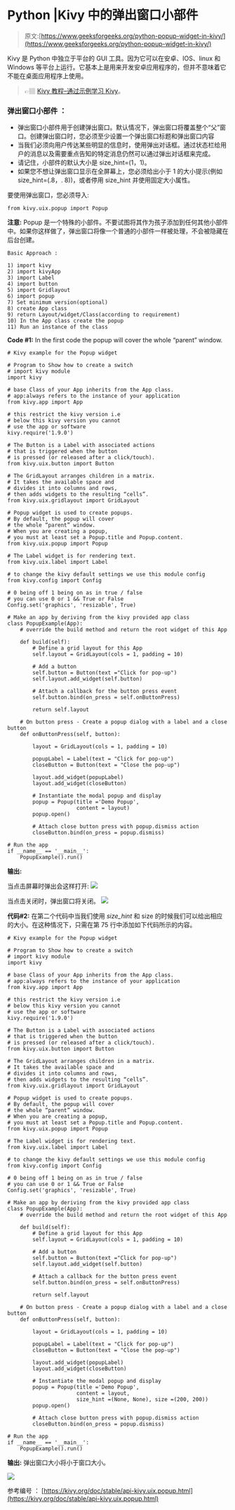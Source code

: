 # Python |Kivy 中的弹出窗口小部件

> 原文:[https://www.geeksforgeeks.org/python-popup-widget-in-kivy/](https://www.geeksforgeeks.org/python-popup-widget-in-kivy/)

Kivy 是 Python 中独立于平台的 GUI 工具。因为它可以在安卓、IOS、linux 和 Windows 等平台上运行。它基本上是用来开发安卓应用程序的，但并不意味着它不能在桌面应用程序上使用。

> 👉🏽 [Kivy 教程–通过示例学习 Kivy](https://www.geeksforgeeks.org/kivy-tutorial/)。

### 弹出窗口小部件 ：

*   弹出窗口小部件用于创建弹出窗口。默认情况下，弹出窗口将覆盖整个“父”窗口。创建弹出窗口时，您必须至少设置一个弹出窗口标题和弹出窗口内容
*   当我们必须向用户传达某些明显的信息时，使用弹出对话框。通过状态栏给用户的消息以及需要重点告知的特定消息仍然可以通过弹出对话框来完成。
*   请记住，小部件的默认大小是 size_hint=(1，1)。
*   如果您不想让弹出窗口显示在全屏幕上，您必须给出小于 1 的大小提示(例如 size_hint=(.8，. 8))，或者停用 size_hint 并使用固定大小属性。

要使用弹出窗口，您必须导入:

```
from kivy.uix.popup import Popup
```

**注意:** Popup 是一个特殊的小部件。不要试图将其作为孩子添加到任何其他小部件中。如果你这样做了，弹出窗口将像一个普通的小部件一样被处理，不会被隐藏在后台创建。

```
Basic Approach :

1) import kivy
2) import kivyApp
3) import Label
4) import button
5) import Gridlayout
6) import popup
7) Set minimum version(optional)
8) create App class
9) return Layout/widget/Class(according to requirement)
10) In the App class create the popup
11) Run an instance of the class
```

**Code #1:** In the first code the popup will cover the whole “parent” window.

```
# Kivy example for the Popup widget

# Program to Show how to create a switch
# import kivy module   
import kivy 

# base Class of your App inherits from the App class.   
# app:always refers to the instance of your application  
from kivy.app import App

# this restrict the kivy version i.e 
# below this kivy version you cannot 
# use the app or software 
kivy.require('1.9.0')

# The Button is a Label with associated actions
# that is triggered when the button
# is pressed (or released after a click/touch).
from kivy.uix.button import Button

# The GridLayout arranges children in a matrix.
# It takes the available space and
# divides it into columns and rows,
# then adds widgets to the resulting “cells”.
from kivy.uix.gridlayout import GridLayout

# Popup widget is used to create popups.
# By default, the popup will cover
# the whole “parent” window.
# When you are creating a popup,
# you must at least set a Popup.title and Popup.content.
from kivy.uix.popup import Popup

# The Label widget is for rendering text. 
from kivy.uix.label import Label

# to change the kivy default settings we use this module config
from kivy.config import Config

# 0 being off 1 being on as in true / false
# you can use 0 or 1 && True or False
Config.set('graphics', 'resizable', True)

# Make an app by deriving from the kivy provided app class
class PopupExample(App):
    # override the build method and return the root widget of this App

    def build(self):
        # Define a grid layout for this App
        self.layout = GridLayout(cols = 1, padding = 10)

        # Add a button
        self.button = Button(text ="Click for pop-up")
        self.layout.add_widget(self.button)

        # Attach a callback for the button press event
        self.button.bind(on_press = self.onButtonPress)

        return self.layout

    # On button press - Create a popup dialog with a label and a close button
    def onButtonPress(self, button):

        layout = GridLayout(cols = 1, padding = 10)

        popupLabel = Label(text = "Click for pop-up")
        closeButton = Button(text = "Close the pop-up")

        layout.add_widget(popupLabel)
        layout.add_widget(closeButton)       

        # Instantiate the modal popup and display
        popup = Popup(title ='Demo Popup',
                      content = layout)  
        popup.open()   

        # Attach close button press with popup.dismiss action
        closeButton.bind(on_press = popup.dismiss)   

# Run the app
if __name__ == '__main__':
    PopupExample().run()
```

**输出:**

当点击屏幕时弹出会这样打开:
![](img/25c639bbb92757478a5c5032d82d0355.png)

当点击关闭时，弹出窗口将关闭。
![](img/80b43e338cb045c05085e029ef9d1d09.png)

**代码#2:**
在第二个代码中当我们使用 *size_hint* 和 size 的时候我们可以给出相应的大小。在这种情况下，只需在第 75 行中添加如下代码所示的内容。

```
# Kivy example for the Popup widget

# Program to Show how to create a switch
# import kivy module   
import kivy 

# base Class of your App inherits from the App class.   
# app:always refers to the instance of your application  
from kivy.app import App

# this restrict the kivy version i.e 
# below this kivy version you cannot 
# use the app or software 
kivy.require('1.9.0')

# The Button is a Label with associated actions
# that is triggered when the button
# is pressed (or released after a click/touch).
from kivy.uix.button import Button

# The GridLayout arranges children in a matrix.
# It takes the available space and
# divides it into columns and rows,
# then adds widgets to the resulting “cells”.
from kivy.uix.gridlayout import GridLayout

# Popup widget is used to create popups.
# By default, the popup will cover
# the whole “parent” window.
# When you are creating a popup,
# you must at least set a Popup.title and Popup.content.
from kivy.uix.popup import Popup

# The Label widget is for rendering text. 
from kivy.uix.label import Label

# to change the kivy default settings we use this module config
from kivy.config import Config

# 0 being off 1 being on as in true / false
# you can use 0 or 1 && True or False
Config.set('graphics', 'resizable', True)

# Make an app by deriving from the kivy provided app class
class PopupExample(App):
    # override the build method and return the root widget of this App

    def build(self):
        # Define a grid layout for this App
        self.layout = GridLayout(cols = 1, padding = 10)

        # Add a button
        self.button = Button(text ="Click for pop-up")
        self.layout.add_widget(self.button)

        # Attach a callback for the button press event
        self.button.bind(on_press = self.onButtonPress)

        return self.layout

    # On button press - Create a popup dialog with a label and a close button
    def onButtonPress(self, button):

        layout = GridLayout(cols = 1, padding = 10)

        popupLabel = Label(text = "Click for pop-up")
        closeButton = Button(text = "Close the pop-up")

        layout.add_widget(popupLabel)
        layout.add_widget(closeButton)       

        # Instantiate the modal popup and display
        popup = Popup(title ='Demo Popup',
                      content = layout,
                      size_hint =(None, None), size =(200, 200))  
        popup.open()   

        # Attach close button press with popup.dismiss action
        closeButton.bind(on_press = popup.dismiss)   

# Run the app
if __name__ == '__main__':
    PopupExample().run()
```

**输出:**
弹出窗口大小将小于窗口大小。

![](img/c3f4e4cf021a076060e3125a2a606066.png)

参考编号 ： [https://kivy.org/doc/stable/api-kivy.uix.popup.html](https://kivy.org/doc/stable/api-kivy.uix.popup.html)